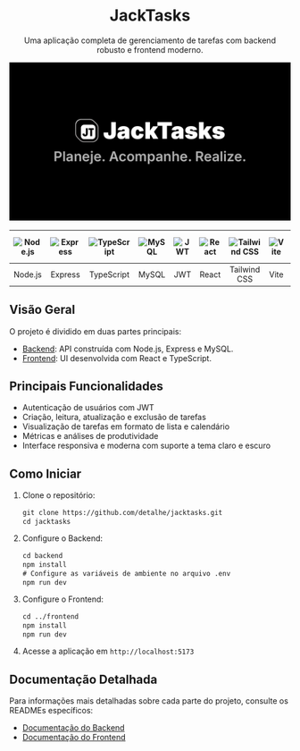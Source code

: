 <div align="center">

# JackTasks

Uma aplicação completa de gerenciamento de tarefas com backend robusto e frontend moderno.

![JackTasks](./readme-img.png)

| <img src="https://cdn.simpleicons.org/nodedotjs/ffd700" width="48" height="48" alt="Node.js"> | <img src="https://cdn.simpleicons.org/express/ffd700" width="48" height="48" alt="Express"> | <img src="https://cdn.simpleicons.org/typescript/ffd700" width="48" height="48" alt="TypeScript"> | <img src="https://cdn.simpleicons.org/mysql/ffd700" width="48" height="48" alt="MySQL"> | <img src="https://cdn.simpleicons.org/jsonwebtokens/ffd700" width="48" height="48" alt="JWT"> | <img src="https://cdn.simpleicons.org/react/ffd700" width="48" height="48" alt="React"> | <img src="https://cdn.simpleicons.org/tailwindcss/ffd700" width="48" height="48" alt="Tailwind CSS"> | <img src="https://cdn.simpleicons.org/vite/ffd700" width="48" height="48" alt="Vite"> | <img src="https://cdn.simpleicons.org/framer/ffd700" width="48" height="48" alt="Framer Motion"> |
|:---:|:---:|:---:|:---:|:---:|:---:|:---:|:---:|:---:|
| Node.js | Express | TypeScript | MySQL | JWT | React | Tailwind CSS | Vite | Framer Motion |

</div>

## Visão Geral

O projeto é dividido em duas partes principais:

- [Backend](./backend/README.md): API construída com Node.js, Express e MySQL.
- [Frontend](./frontend/README.md): UI desenvolvida com React e TypeScript.

## Principais Funcionalidades

- Autenticação de usuários com JWT
- Criação, leitura, atualização e exclusão de tarefas
- Visualização de tarefas em formato de lista e calendário
- Métricas e análises de produtividade
- Interface responsiva e moderna com suporte a tema claro e escuro

## Como Iniciar

1. Clone o repositório:
   ```
   git clone https://github.com/detalhe/jacktasks.git
   cd jacktasks
   ```

2. Configure o Backend:
   ```
   cd backend
   npm install
   # Configure as variáveis de ambiente no arquivo .env
   npm run dev
   ```

3. Configure o Frontend:
   ```
   cd ../frontend
   npm install
   npm run dev
   ```

4. Acesse a aplicação em `http://localhost:5173`

## Documentação Detalhada

Para informações mais detalhadas sobre cada parte do projeto, consulte os READMEs específicos:

- [Documentação do Backend](./backend/README.md)
- [Documentação do Frontend](./frontend/README.md)
